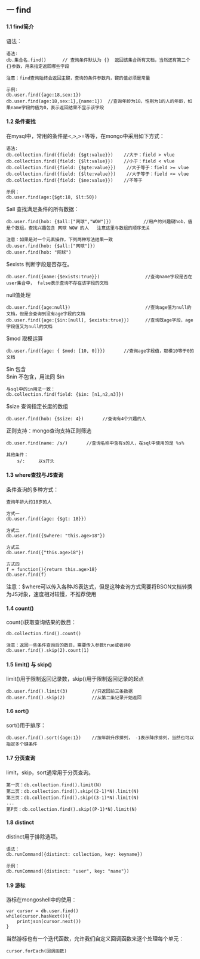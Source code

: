 ## 一 find
#### 1.1 find简介
语法：
```
语法:
db.集合名.find()      // 查询条件默认为 {}  返回该集合所有文档，当然还有第二个{}参数，用来指定返回哪些字段

注意：find查询始终会返回主键，查询的条件参数内，键的值必须是常量

示例:
db.user.find({age:18,sex:1})
db.user.find(age:18,sex:1},{name:1})  //查询年龄为18，性别为1的人的年龄，如果name字段的值为0，表示返回结果不显示该字段
```
 
#### 1.2 条件查找
在mysql中，常用的条件是<,>,>=等等，在mongo中采用如下方式：
```
语法:
db.collection.find({field: {$gt:value}})    //大于：field > vlue
db.collection.find({field: {$lt:value}})    //小于：field < vlue
db.collection.find({field: {$gte:value}})    //大于等于：field >= vlue
db.collection.find({field: {$lte:value}})    //大于等于：field <= vlue
db.collection.find({field: {$ne:value}})    //不等于

示例：
db.user.find(age:{$gt:18, $lt:50})
```

$all 查找满足条件的所有数据：
```
db.user.find(hob: {$all:["网球","WOW"]})            //用户的兴趣键hob，值是个数组，查找兴趣包含 网球 WOW 的人   注意这里与数组的顺序无关

注意：如果是对一个元素操作，下列两种写法结果一致
db.user.find(hob: {$all:["网球"]})
db.user.find(hob: "网球")
```

$exists 判断字段是否存在。
```
db.user.find({name:{$exists:true}})                 //查询name字段是否在user集合中， false表示查询不存在该字段的文档
```

null值处理
```
db.user.find({age:null})                            //查询age值为null的文档，但是会查询到没有age字段的文档
db.user.find({age:{$in:[null], $exists:true}})      //查询既age字段，age字段值又为null的文档
```

$mod 取模运算
```
db.user.find({age: { $mod: [10, 0]}})       //查询age字段值，取模10等于0的文档
```

$in 包含   
$nin 不包含，用法同 $in
```
与sql中的in用法一致：
db.collection.find(field: {$in: [n1,n2,n3]})
```

$size 查询指定长度的数组
```
db.user.find(hob: {$size: 4})       //查询有4个兴趣的人
```

正则支持：mongo查询支持正则筛选
```
db.user.find(name: /s/)       //查询名称中含有s的人，在sql中使用的是 %s%

其他条件：
    s/:     以s开头

```

#### 1.3 where查找与JS查询
条件查询的多种方式：
```
查询年龄大约18岁的人

方式一
db.user.find({age: {$gt: 18}})

方式二
db.user.find({$where: "this.age>18"})

方式三
db.user.find({"this.age>18"})

方式四
f = function(){return this.age>18}
db.user.find(f)
```
注意：$where可以传入各种JS表达式，但是这种查询方式需要将BSON文档转换为JS对象，速度相对较慢，不推荐使用
#### 1.4 count()
count()获取查询结果的数目：
```
db.collection.find().count()

注意：返回一些条件查询后的数目，需要传入参数true或者非0
db.user.find().skip(2).count(1)
```
#### 1.5 limit() 与 skip()
limit()用于限制返回记录数，skip()用于限制返回记录的起点
```
db.user.find().limit(3)         //只返回前三条数据
db.user.find().skip(2)          //从第二条记录开始返回

```
#### 1.6 sort()
sort()用于排序：
```
db.user.find().sort({age:1})    //按年龄升序排列， -1表示降序排列，当然也可以指定多个键条件
```
#### 1.7 分页查询
limit，skip，sort通常用于分页查询。  
```
第一页：db.collection.find().limit(N)
第二页：db.collection.find().skip((2-1)*N).limit(N)
第三页：db.collection.find().skip((3-1)*N).limit(N)
...
第P页：db.collection.find().skip((P-1)*N).limit(N)
```
#### 1.8 distinct
distinct用于排除选项。
```
语法：
db.runCommand({distinct: collection, key: keyname})

示例：
db.runCommand({distinct: "user", key: "name"})
```
#### 1.9 游标
游标在mongoshell中的使用：
```
var cursor = db.user.find()
while(cursor.hasNext()){
    printjson(cursor.next())
}
```
当然游标也有一个迭代函数，允许我们自定义回调函数来逐个处理每个单元：
```
cursor.forEach(回调函数)
```

